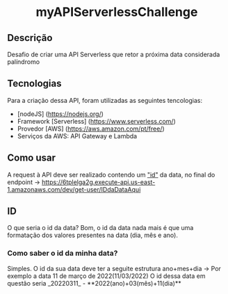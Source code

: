 <h1 align='center'>myAPIServerlessChallenge</h1>

## Descrição
Desafio de criar uma API Serverless que retor a próxima data considerada palíndromo

## Tecnologias
Para a criação dessa API, foram utilizadas as seguintes tencologias:
 - [nodeJS] (https://nodejs.org/)
 - Framework [Serverless] (https://www.serverless.com/)
 - Provedor [AWS] (https://aws.amazon.com/pt/free/)
 -  Serviços da AWS: API Gateway e Lambda

## Como usar
A request à API deve ser realizado contendo um <a href='#"ID"'>"id"</a> da data,
no final do endpoint -> https://6tplelga2g.execute-api.us-east-1.amazonaws.com/dev/get-user/IDdaDataAqui

## ID
O que seria o id da data?
Bom, o id da data nada mais é que uma formatação dos valores presentes na data (dia, mês e ano).

<h3>Como saber o id da minha data?</h3>
Simples. O id da sua data deve ter a seguite estrutura ano+mes+dia
-> Por exemplo a data 11 de março de 2022(11/03/2022)
O id dessa data em questão seria _20220311_ - **2022(ano)+03(mês)+11(dia)**
